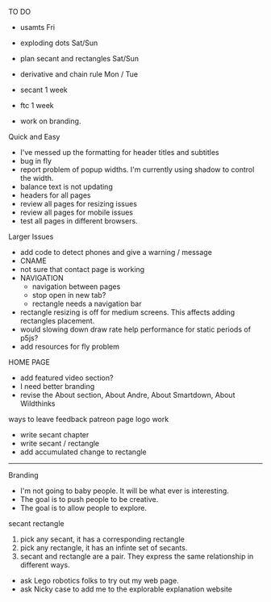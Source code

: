 TO DO

- usamts                            Fri
- exploding dots                    Sat/Sun
- plan secant and rectangles        Sat/Sun

- derivative and chain rule         Mon / Tue
- secant                            1 week
- ftc                               1 week
- work on branding.



Quick and Easy
- I've messed up the formatting for header titles and subtitles
- bug in fly
- report problem of popup widths.  I'm currently using shadow to control the width.
- balance text is not updating
- headers for all pages
- review all pages for resizing issues
- review all pages for mobile issues
- test all pages in different browsers.


Larger Issues
- add code to detect phones and give a warning / message
- CNAME
- not sure that contact page is working
- NAVIGATION
	- navigation between pages
	- stop open in new tab?
	- rectangle needs a navigation bar
- rectangle resizing is off for medium screens.  This affects adding rectangles placement.
- would slowing down draw rate help performance for static periods of p5js?
- add resources for fly problem

HOME PAGE
- add featured video section?
- I need better branding
- revise the About section, About Andre, About Smartdown, About Wildthinks

ways to leave feedback
patreon page
logo work



- write secant chapter
- write secant / rectangle
- add accumulated change to rectangle


-------------------------------------------------------------------------------------

Branding
- I'm not going to baby people.  It will be what ever is interesting.  
- The goal is to push people to be creative.
- The goal is to allow people to explore.


secant rectangle
1. pick any secant, it has a corresponding rectangle
2. pick any rectangle, it has an infinte set of secants.
3. secant and rectangle are a pair.  They express the same relationship in different ways.


- ask Lego robotics folks to try out my web page.
- ask Nicky case to add me to the explorable explanation website
